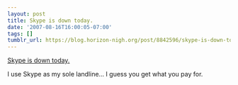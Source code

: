```yaml
---
layout: post
title: Skype is down today.
date: '2007-08-16T16:00:05-07:00'
tags: []
tumblr_url: https://blog.horizon-nigh.org/post/8842596/skype-is-down-today
---
```

[Skype is down today.](http://share.skype.com/sites/en/2007/08/skype_login_problems.html)  

I use Skype as my sole landline… I guess you get what you pay for.

